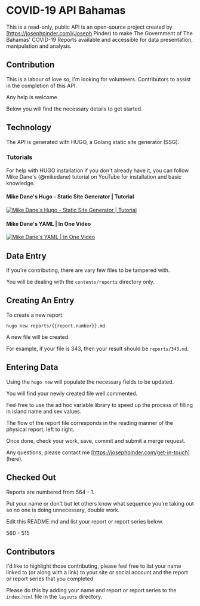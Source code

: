 # COVID-19 API Bahamas

This is a read-only, public API is an open-source project created by [https://josephpinder.com](Joseph Pinder) to make The Government of The Bahamas' COVID-19 Reports available and accessible for data presentation, manipulation and analysis.

## Contribution

This is a labour of love so, I'm looking for volunteers. Contributors to assist in the completion of this API. 

Any help is welcome. 

Below you will find the necessary details to get started.

## Technology

The API is generated with HUGO, a Golang static site generator (SSG).

### Tutorials

For help with HUGO installation if you don't already have it, you can follow Mike Dane's (@mikedane) tutorial on YouTube for installation and basic knowledge.

#### Mike Dane's Hugo - Static Site Generator | Tutorial

[![Mike Dane's Hugo - Static Site Generator | Tutorial](https://img.youtube.com/vi/qtIqKaDlqXo.jpg)](https://youtube.com/playlist?list=PLLAZ4kZ9dFpOnyRlyS-liKL5ReHDcj4G3)


#### Mike Dane's YAML | In One Video
[![Mike Dane's YAML | In One Video](https://img.youtube.com/vi/cdLNKUoMc6c.jpg)](https://youtu.be/cdLNKUoMc6c)


## Data Entry

If you're contributing, there are vary few files to be tampered with.

You will be dealing with the `contents/reports` directory only. 

## Creating An Entry

To create a new report:

```
hugo new reports/{{report.number}}.md
```

A new file will be created.

For example, if your file is 343, then your result should be `reports/343.md`.

## Entering Data

Using the `hugo new` will populate the necessary fields to be updated.

You will find your newly created file well commented.

Feel free to use the ad hoc variable library to speed up the process of filling in island name and sex values.

The flow of the report file corresponds in the reading manner of the physical report, left to right.

Once done, check your work, save, commit and submit a merge request.

Any questions, please contact me [https://josephpinder.com/get-in-touch] (here).

## Checked Out

Reports are numbered from 564 - 1.

Put your name or don't but let others know what sequence you're taking out so no one is doing unnecessary, double work.

Edit this README.md and list your report or report series below.

[//]: # (If you're reading this, you're checking out. List the report or reports that you'll be completing.)

560 - 515

## Contributors

I'd like to highlight those contributing, please feel free to list your name linked to (or along with a link) to your site or social account and the report or report series that you completed.

Please do this by adding your name and report or report series to the `index.html` file in the `layouts` directory.